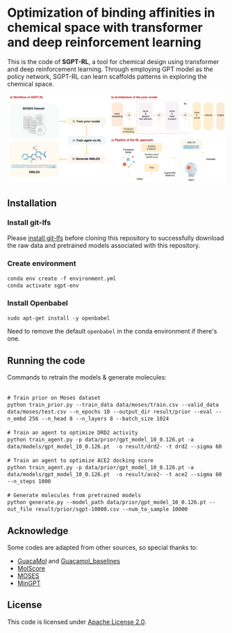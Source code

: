 # Optimization of binding affinities in chemical space with transformer and deep reinforcement learning

This is the code of **SGPT-RL**, a tool for chemical design using transformer and deep reinforcement learning. Through employing GPT model as the policy network, SGPT-RL can learn scaffolds patterns in exploring the chemical space.

![Workflow of SGPT-RL](./pipeline.png)

## Installation
### Install git-lfs
Please [install git-lfs](https://docs.github.com/en/repositories/working-with-files/managing-large-files/installing-git-large-file-storage) before cloning this repository to successfully download the raw data and pretrained models associated with this repository.

### Create environment
```shell
conda env create -f environment.yml
conda activate sgpt-env
```
### Install Openbabel
```shell
sudo apt-get install -y openbabel
```
Need to remove the default `openbabel` in the conda environment if there's one.

## Running the code

Commands to retrain the models & generate molecules:
```shell

# Train prior on Moses dataset
python train_prior.py --train_data data/moses/train.csv --valid_data data/moses/test.csv --n_epochs 10 --output_dir result/prior --eval --n_embd 256 --n_head 8 --n_layers 8 --batch_size 1024

# Train an agent to optimize DRD2 activity
python train_agent.py -p data/prior/gpt_model_10_0.126.pt -a data/models/gpt_model_10_0.126.pt  -o result/drd2- -t drd2 --sigma 60

# Train an agent to optimize ACE2 docking score
python train_agent.py -p data/prior/gpt_model_10_0.126.pt -a data/models/gpt_model_10_0.126.pt  -o result/ace2- -t ace2 --sigma 60  --n_steps 1000

# Generate molecules from pretrained models
python generate.py --model_path data/prior/gpt_model_10_0.126.pt --out_file result/prior/sgpt-10000.csv --num_to_sample 10000

```

## Acknowledge

Some codes are adapted from other sources, so special thanks to:
* [GuacaMol](https://github.com/BenevolentAI/guacamol) and [Guacamol_baselines](https://github.com/BenevolentAI/guacamol_baselines)
* [MolScore](https://github.com/MorganCThomas/MolScore)
* [MOSES](https://github.com/molecularsets/moses)
* [MinGPT](https://github.com/karpathy/minGPT)

## License

This code is licensed under [Apache License 2.0](./LICENSE).
